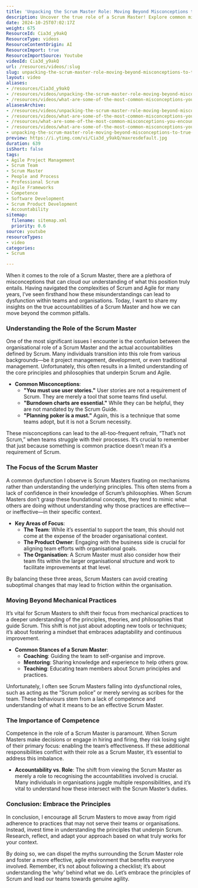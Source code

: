 ```yaml
---
title: 'Unpacking the Scrum Master Role: Moving Beyond Misconceptions to True Accountability'
description: Uncover the true role of a Scrum Master! Explore common misconceptions, key accountabilities, and how to foster genuine agility in your team.
date: 2024-10-25T07:02:17Z
weight: 675
ResourceId: Cia3d_y9akQ
ResourceType: videos
ResourceContentOrigin: AI
ResourceImport: true
ResourceImportSource: Youtube
videoId: Cia3d_y9akQ
url: /resources/videos/:slug
slug: unpacking-the-scrum-master-role-moving-beyond-misconceptions-to-true-accountability
layout: video
aliases:
- /resources/Cia3d_y9akQ
- /resources/videos/unpacking-the-scrum-master-role-moving-beyond-misconceptions-to-true-accountability
- /resources/videos/what-are-some-of-the-most-common-misconceptions-you-encounter-about-the-scrum-master-role
aliasesArchive:
- /resources/videos/unpacking-the-scrum-master-role-moving-beyond-misconceptions-to-true-accountability
- /resources/videos/what-are-some-of-the-most-common-misconceptions-you-encounter-about-the-scrum-master-role-
- /resources/what-are-some-of-the-most-common-misconceptions-you-encounter-about-the-scrum-master-role-
- /resources/videos/what-are-some-of-the-most-common-misconceptions-you-encounter-about-the-scrum-master-role
- unpacking-the-scrum-master-role-moving-beyond-misconceptions-to-true-accountability
preview: https://i.ytimg.com/vi/Cia3d_y9akQ/maxresdefault.jpg
duration: 639
isShort: false
tags:
- Agile Project Management
- Scrum Team
- Scrum Master
- People and Process
- Professional Scrum
- Agile Frameworks
- Competence
- Software Development
- Scrum Product Development
- Accountability
sitemap:
  filename: sitemap.xml
  priority: 0.6
source: youtube
resourceTypes:
- video
categories:
- Scrum

---
```

When it comes to the role of a Scrum Master, there are a plethora of misconceptions that can cloud our understanding of what this position truly entails. Having navigated the complexities of Scrum and Agile for many years, I’ve seen firsthand how these misunderstandings can lead to dysfunction within teams and organisations. Today, I want to share my insights on the true accountabilities of a Scrum Master and how we can move beyond the common pitfalls.

### Understanding the Role of the Scrum Master

One of the most significant issues I encounter is the confusion between the organisational role of a Scrum Master and the actual accountabilities defined by Scrum. Many individuals transition into this role from various backgrounds—be it project management, development, or even traditional management. Unfortunately, this often results in a limited understanding of the core principles and philosophies that underpin Scrum and Agile.

- **Common Misconceptions**:
  - **"You must use user stories."** User stories are not a requirement of Scrum. They are merely a tool that some teams find useful.
  - **"Burndown charts are essential."** While they can be helpful, they are not mandated by the Scrum Guide.
  - **"Planning poker is a must."** Again, this is a technique that some teams adopt, but it is not a Scrum necessity.

These misconceptions can lead to the all-too-frequent refrain, “That’s not Scrum,” when teams struggle with their processes. It’s crucial to remember that just because something is common practice doesn’t mean it’s a requirement of Scrum.

### The Focus of the Scrum Master

A common dysfunction I observe is Scrum Masters fixating on mechanisms rather than understanding the underlying principles. This often stems from a lack of confidence in their knowledge of Scrum’s philosophies. When Scrum Masters don’t grasp these foundational concepts, they tend to mimic what others are doing without understanding why those practices are effective—or ineffective—in their specific context.

- **Key Areas of Focus**:
  - **The Team**: While it’s essential to support the team, this should not come at the expense of the broader organisational context.
  - **The Product Owner**: Engaging with the business side is crucial for aligning team efforts with organisational goals.
  - **The Organisation**: A Scrum Master must also consider how their team fits within the larger organisational structure and work to facilitate improvements at that level.

By balancing these three areas, Scrum Masters can avoid creating suboptimal changes that may lead to friction within the organisation.

### Moving Beyond Mechanical Practices

It’s vital for Scrum Masters to shift their focus from mechanical practices to a deeper understanding of the principles, theories, and philosophies that guide Scrum. This shift is not just about adopting new tools or techniques; it’s about fostering a mindset that embraces adaptability and continuous improvement.

- **Common Stances of a Scrum Master**:
  - **Coaching**: Guiding the team to self-organise and improve.
  - **Mentoring**: Sharing knowledge and experience to help others grow.
  - **Teaching**: Educating team members about Scrum principles and practices.

Unfortunately, I often see Scrum Masters falling into dysfunctional roles, such as acting as the “Scrum police” or merely serving as scribes for the team. These behaviours stem from a lack of competence and understanding of what it means to be an effective Scrum Master.

### The Importance of Competence

Competence in the role of a Scrum Master is paramount. When Scrum Masters make decisions or engage in hiring and firing, they risk losing sight of their primary focus: enabling the team’s effectiveness. If these additional responsibilities conflict with their role as a Scrum Master, it’s essential to address this imbalance.

- **Accountability vs. Role**: The shift from viewing the Scrum Master as merely a role to recognising the accountabilities involved is crucial. Many individuals in organisations juggle multiple responsibilities, and it’s vital to understand how these intersect with the Scrum Master’s duties.

### Conclusion: Embrace the Principles

In conclusion, I encourage all Scrum Masters to move away from rigid adherence to practices that may not serve their teams or organisations. Instead, invest time in understanding the principles that underpin Scrum. Research, reflect, and adapt your approach based on what truly works for your context.

By doing so, we can dispel the myths surrounding the Scrum Master role and foster a more effective, agile environment that benefits everyone involved. Remember, it’s not about following a checklist; it’s about understanding the ‘why’ behind what we do. Let’s embrace the principles of Scrum and lead our teams towards genuine agility.
